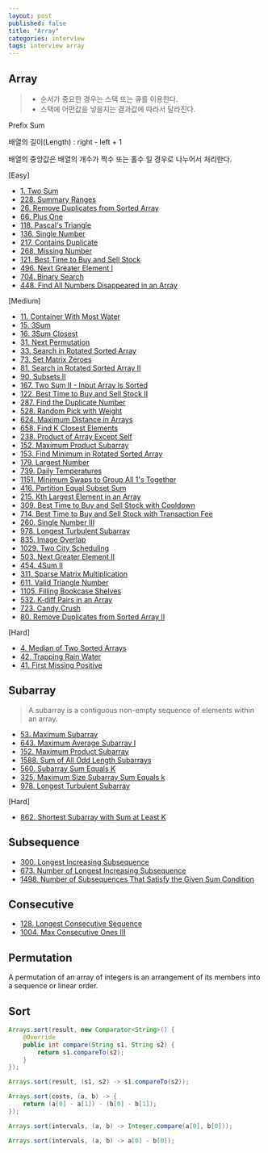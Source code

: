 ```yaml
---
layout: post
published: false
title: "Array"
categories: interview
tags: interview array
---
```


## Array
> - 순서가 중요한 경우는 스택 또는 큐를 이용한다.
> - 스택에 어떤값을 넣을지는 결과값에 따라서 달라진다.

Prefix Sum

배열의 길이(Length) : right - left + 1

배열의 중앙값은 배열의 개수가 짝수 또는 홀수 일 경우로 나누어서 처리한다.

[Easy]
- [1. Two Sum](https://leetcode.com/problems/two-sum/)
- [228. Summary Ranges](https://leetcode.com/problems/summary-ranges/)
- [26. Remove Duplicates from Sorted Array](https://leetcode.com/problems/remove-duplicates-from-sorted-array/)
- [66. Plus One](https://leetcode.com/problems/plus-one/)
- [118. Pascal's Triangle](https://leetcode.com/problems/pascals-triangle/)
- [136. Single Number](https://leetcode.com/problems/single-number/)
- [217. Contains Duplicate](https://leetcode.com/problems/contains-duplicate/)
- [268. Missing Number](https://leetcode.com/problems/missing-number/)
- [121. Best Time to Buy and Sell Stock](https://leetcode.com/problems/best-time-to-buy-and-sell-stock/)
- [496. Next Greater Element I](https://leetcode.com/problems/next-greater-element-i/)
- [704. Binary Search](https://leetcode.com/problems/binary-search/)
- [448. Find All Numbers Disappeared in an Array](https://leetcode.com/problems/find-all-numbers-disappeared-in-an-array/)

[Medium]
- [11. Container With Most Water](https://leetcode.com/problems/container-with-most-water/)
- [15. 3Sum](https://leetcode.com/problems/3sum/)
- [16. 3Sum Closest](https://leetcode.com/problems/3sum-closest/)
- [31. Next Permutation](https://leetcode.com/problems/next-permutation/)
- [33. Search in Rotated Sorted Array](https://leetcode.com/problems/search-in-rotated-sorted-array/)
- [73. Set Matrix Zeroes](https://leetcode.com/problems/set-matrix-zeroes/)
- [81. Search in Rotated Sorted Array II](https://leetcode.com/problems/search-in-rotated-sorted-array-ii/)
- [90. Subsets II](https://leetcode.com/problems/subsets-ii/)
- [167. Two Sum II - Input Array Is Sorted](https://leetcode.com/problems/two-sum-ii-input-array-is-sorted/)
- [122. Best Time to Buy and Sell Stock II](https://leetcode.com/problems/best-time-to-buy-and-sell-stock-ii/)
- [287. Find the Duplicate Number](https://leetcode.com/problems/find-the-duplicate-number/)
- [528. Random Pick with Weight](https://leetcode.com/problems/random-pick-with-weight/)
- [624. Maximum Distance in Arrays](https://leetcode.com/problems/maximum-distance-in-arrays/)
- [658. Find K Closest Elements](https://leetcode.com/problems/find-k-closest-elements/)
- [238. Product of Array Except Self](https://leetcode.com/problems/product-of-array-except-self/)
- [152. Maximum Product Subarray](https://leetcode.com/problems/maximum-product-subarray/)
- [153. Find Minimum in Rotated Sorted Array](https://leetcode.com/problems/find-minimum-in-rotated-sorted-array/)
- [179. Largest Number](https://leetcode.com/problems/largest-number/)
- [739. Daily Temperatures](https://leetcode.com/problems/daily-temperatures/)
- [1151. Minimum Swaps to Group All 1's Together](https://leetcode.com/problems/minimum-swaps-to-group-all-1s-together/)
- [416. Partition Equal Subset Sum](https://leetcode.com/problems/partition-equal-subset-sum/)
- [215. Kth Largest Element in an Array](https://leetcode.com/problems/kth-largest-element-in-an-array/)
- [309. Best Time to Buy and Sell Stock with Cooldown](https://leetcode.com/problems/best-time-to-buy-and-sell-stock-with-cooldown/)
- [714. Best Time to Buy and Sell Stock with Transaction Fee](https://leetcode.com/problems/best-time-to-buy-and-sell-stock-with-transaction-fee/)
- [260. Single Number III](https://leetcode.com/problems/single-number-iii/)
- [978. Longest Turbulent Subarray](https://leetcode.com/problems/longest-turbulent-subarray/)
- [835. Image Overlap](https://leetcode.com/problems/image-overlap/)
- [1029. Two City Scheduling](https://leetcode.com/problems/two-city-scheduling/)
- [503. Next Greater Element II](https://leetcode.com/problems/next-greater-element-ii/)
- [454. 4Sum II](https://leetcode.com/problems/4sum-ii/)
- [311. Sparse Matrix Multiplication](https://leetcode.com/problems/sparse-matrix-multiplication/)
- [611. Valid Triangle Number](https://leetcode.com/problems/valid-triangle-number/)
- [1105. Filling Bookcase Shelves](https://leetcode.com/problems/filling-bookcase-shelves/)
- [532. K-diff Pairs in an Array](https://leetcode.com/problems/k-diff-pairs-in-an-array/)
- [723. Candy Crush](https://leetcode.com/problems/candy-crush/)
- [80. Remove Duplicates from Sorted Array II](https://leetcode.com/problems/remove-duplicates-from-sorted-array-ii/)

[Hard]
- [4. Median of Two Sorted Arrays](https://leetcode.com/problems/median-of-two-sorted-arrays/)
- [42. Trapping Rain Water](https://leetcode.com/problems/trapping-rain-water)
- [41. First Missing Positive](https://leetcode.com/problems/first-missing-positive/)

## Subarray
> A subarray is a contiguous non-empty sequence of elements within an array.

- [53. Maximum Subarray](https://leetcode.com/problems/maximum-subarray/)
- [643. Maximum Average Subarray I](https://leetcode.com/problems/maximum-average-subarray-i/)
- [152. Maximum Product Subarray](https://leetcode.com/problems/maximum-product-subarray/)
- [1588. Sum of All Odd Length Subarrays](https://leetcode.com/problems/sum-of-all-odd-length-subarrays/)
- [560. Subarray Sum Equals K](https://leetcode.com/problems/subarray-sum-equals-k/)
- [325. Maximum Size Subarray Sum Equals k](https://leetcode.com/problems/maximum-size-subarray-sum-equals-k/)
- [978. Longest Turbulent Subarray](https://leetcode.com/problems/longest-turbulent-subarray/)

[Hard]
- [862. Shortest Subarray with Sum at Least K](https://leetcode.com/problems/shortest-subarray-with-sum-at-least-k/)

## Subsequence

- [300. Longest Increasing Subsequence](https://leetcode.com/problems/longest-increasing-subsequence/)
- [673. Number of Longest Increasing Subsequence](https://leetcode.com/problems/number-of-longest-increasing-subsequence/)
- [1498. Number of Subsequences That Satisfy the Given Sum Condition](https://leetcode.com/problems/number-of-subsequences-that-satisfy-the-given-sum-condition/)

## Consecutive

- [128. Longest Consecutive Sequence](https://leetcode.com/problems/longest-consecutive-sequence/)
- [1004. Max Consecutive Ones III](https://leetcode.com/problems/max-consecutive-ones-iii/)

## Permutation
A permutation of an array of integers is an arrangement of its members into a sequence or linear order.

## Sort
```java
Arrays.sort(result, new Comparator<String>() {
    @Override
    public int compare(String s1, String s2) {
        return s1.compareTo(s2);
    }
});

Arrays.sort(result, (s1, s2) -> s1.compareTo(s2));

Arrays.sort(costs, (a, b) -> {
    return (a[0] - a[1]) - (b[0] - b[1]);
});

Arrays.sort(intervals, (a, b) -> Integer.compare(a[0], b[0]));

Arrays.sort(intervals, (a, b) -> a[0] - b[0]);
```